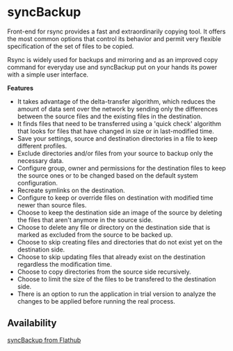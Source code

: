 # syncBackup
<p>Front-end for rsync provides a fast and extraordinarily copying tool. It offers the most common options that control its behavior and permit very flexible specification of the set of files to be copied.</p>

<p>Rsync is widely used for backups and mirroring and as an improved copy command for everyday use and syncBackup put on your hands its power with a simple user interface.</p> 

<p><b>Features</b></p>
<ul>
  <li>It takes advantage of the delta-transfer algorithm, which reduces the amount of data sent over the network by sending only the differences between the source files and the existing files in the destination.</li>
  <li>It finds files that need to be transferred using a 'quick check' algorithm that looks for files that have changed in size or in last-modified time.</li>
  <li>Save your settings, source and destination directories in a file to keep different profiles.</li>
  <li>Exclude directories and/or files from your source to backup only the necessary data.</li>
  <li>Configure group, owner and permissions for the destination files to keep the source ones or to be changed based on the default system configuration.</li>
  <li>Recreate symlinks on the destination.</li>
  <li>Configure to keep or override files on destination with modified time newer than source files.</li>
  <li>Choose to keep the destination side an image of the source by deleting the files that aren't anymore in the source side.</li>
  <li>Choose to delete any file or directory on the destination side that is marked as excluded from the source to be backed up.</li>
  <li>Choose to skip creating files and directories that do not exist yet on the destination side.</li>
  <li>Choose to skip updating files that already exist on the destination regardless the modification time.</li>
  <li>Choose to copy directories from the source side recursively.</li>
  <li>Choose to limit the size of the files to be transfered to the destination side.</li>
  <li>There is an option to run the application in trial version to analyze the changes to be applied before running the real process.</li>
</ul>

## Availability
[syncBackup from Flathub](https://flathub.org/apps/com.darhon.syncbackup)
